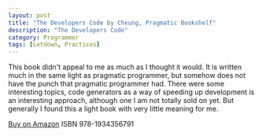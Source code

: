 ```yaml
---
layout: post
title: "The Developers Code by Cheung, Pragmatic Bookshelf"
description: "The Developers Code"
category: Programmer
tags: [Letdown, Practices]
---
```

This book didn't appeal to me as much as I thought it would. It is written much in the same light as pragmatic programmer, but somehow does not have the punch that pragmatic programmer had. There were some interesting topics, code generators as a way of speeding up development is an interesting approach, although one I am not totally sold on yet. But generally I found this a light book with very little meaning for me.

[Buy on Amazon](http://www.amazon.com/The-Developers-Code-Wai-Cheung/dp/1934356794)
ISBN 978-1934356791
